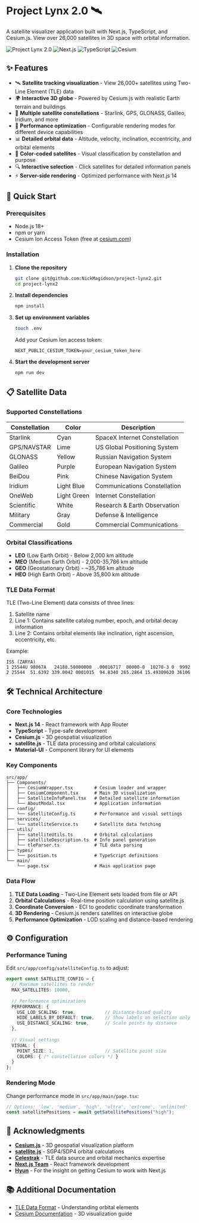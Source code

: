# Project Lynx 2.0 🛰️

A satellite visualizer application built with Next.js, TypeScript, and Cesium.js. View over 26,000 satellites in 3D space with orbital information.

![Project Lynx 2.0](https://img.shields.io/badge/Project-Lynx%202.0-blue?style=for-the-badge)
![Next.js](https://img.shields.io/badge/Next.js-14-black?style=for-the-badge&logo=next.js)
![TypeScript](https://img.shields.io/badge/TypeScript-5-blue?style=for-the-badge&logo=typescript)
![Cesium](https://img.shields.io/badge/Cesium.js-3D-green?style=for-the-badge)

## ✨ Features

- 🛰️ **Satellite tracking visualization** - View 26,000+ satellites using Two-Line Element (TLE) data
- 🌍 **Interactive 3D globe** - Powered by Cesium.js with realistic Earth terrain and buildings
- 📡 **Multiple satellite constellations** - Starlink, GPS, GLONASS, Galileo, Iridium, and more
- 🎯 **Performance optimization** - Configurable rendering modes for different device capabilities
- 📊 **Detailed orbital data** - Altitude, velocity, inclination, eccentricity, and orbital elements
- 🎨 **Color-coded satellites** - Visual classification by constellation and purpose
- 🔍 **Interactive selection** - Click satellites for detailed information panels
- ⚡ **Server-side rendering** - Optimized performance with Next.js 14


## 🚀 Quick Start

### Prerequisites

- Node.js 18+ 
- npm or yarn
- Cesium Ion Access Token (free at [cesium.com](https://cesium.com/ion/))

### Installation

1. **Clone the repository**
   ```bash
   git clone git@github.com:NickMagidson/project-lynx2.git
   cd project-lynx2
   ```

2. **Install dependencies**
   ```bash
   npm install
   ```

3. **Set up environment variables**
   ```bash
   touch .env
   ```
   Add your Cesium Ion access token:
   ```env
   NEXT_PUBLIC_CESIUM_TOKEN=your_cesium_token_here
   ```

4. **Start the development server**
   ```bash
   npm run dev
   ```



## 📋 Satellite Data

### Supported Constellations
| Constellation | Color       | Description                   |
| ------------- | ----------- | ----------------------------- |
| Starlink      | Cyan        | SpaceX Internet Constellation |
| GPS/NAVSTAR   | Lime        | US Global Positioning System  |
| GLONASS       | Yellow      | Russian Navigation System     |
| Galileo       | Purple      | European Navigation System    |
| BeiDou        | Pink        | Chinese Navigation System     |
| Iridium       | Light Blue  | Communications Constellation  |
| OneWeb        | Light Green | Internet Constellation        |
| Scientific    | White       | Research & Earth Observation  |
| Military      | Gray        | Defense & Intelligence        |
| Commercial    | Gold        | Commercial Communications     |


### Orbital Classifications

- **LEO** (Low Earth Orbit) - Below 2,000 km altitude
- **MEO** (Medium Earth Orbit) - 2,000-35,786 km altitude  
- **GEO** (Geostationary Orbit) - ~35,786 km altitude
- **HEO** (High Earth Orbit) - Above 35,800 km altitude

### TLE Data Format

TLE (Two-Line Element) data consists of three lines:

1. Satellite name
2. Line 1: Contains satellite catalog number, epoch, and orbital decay information
3. Line 2: Contains orbital elements like inclination, right ascension, eccentricity, etc.

Example:

```
ISS (ZARYA)
1 25544U 98067A   24188.50000000  .00016717  00000-0  10270-3 0  9992
2 25544  51.6392 339.0042 0001015  94.8340 265.2864 15.49309620 36106
```

## 🛠️ Technical Architecture

### Core Technologies

- **Next.js 14** - React framework with App Router
- **TypeScript** - Type-safe development
- **Cesium.js** - 3D geospatial visualization
- **satellite.js** - TLE data processing and orbital calculations
- **Material-UI** - Component library for UI elements

### Key Components

```
src/app/
├── Components/
│   ├── CesiumWrapper.tsx        # Cesium loader and wrapper
│   ├── CesiumComponent.tsx      # Main 3D visualization
│   ├── SatelliteInfoPanel.tsx   # Detailed satellite information
│   └── AboutModal.tsx           # Application information
├── config/
│   └── satelliteConfig.ts       # Performance and visual settings
├── services/
│   └── satelliteService.ts      # Satellite data fetching
├── utils/
│   ├── satelliteUtils.ts        # Orbital calculations
│   ├── satelliteDescription.ts  # Info panel generation
│   └── tleParser.ts             # TLE data parsing
├── types/
│   └── position.ts              # TypeScript definitions
└── main/
    └── page.tsx                 # Main application page
```


### Data Flow

1. **TLE Data Loading** - Two-Line Element sets loaded from file or API
2. **Orbital Calculations** - Real-time position calculation using satellite.js
3. **Coordinate Conversion** - ECI to geodetic coordinate transformation
4. **3D Rendering** - Cesium.js renders satellites on interactive globe
5. **Performance Optimization** - LOD scaling and distance-based rendering

## ⚙️ Configuration

### Performance Tuning

Edit `src/app/config/satelliteConfig.ts` to adjust:

```typescript
export const SATELLITE_CONFIG = {
  // Maximum satellites to render
  MAX_SATELLITES: 10000,
  
  // Performance optimizations
  PERFORMANCE: {
    USE_LOD_SCALING: true,           // Distance-based quality
    HIDE_LABELS_BY_DEFAULT: true,    // Show labels on selection only
    USE_DISTANCE_SCALING: true,      // Scale points by distance
  },
  
  // Visual settings
  VISUAL: {
    POINT_SIZE: 1,                   // Satellite point size
    COLORS: { /* constellation colors */ }
  }
};
```

### Rendering Mode

Change performance mode in `src/app/main/page.tsx`:

```typescript
// Options: 'low', 'medium', 'high', 'ultra', 'extreme', 'unlimited'
const satellitePositions = await getSatellitePositions("high");
```



## 🙏 Acknowledgments

- **[Cesium.js](https://cesium.com/)** - 3D geospatial visualization platform
- **[satellite.js](https://github.com/shashwatak/satellite-js)** - SGP4/SDP4 orbital calculations
- **[Celestrak](https://celestrak.org/)** - TLE data source and orbital mechanics expertise
- **[Next.js Team](https://nextjs.org/)** - React framework development
- **[Hyun](https://github.com/hyundotio)** - For the insight on getting Cesium to work with Next.js

## 📚 Additional Documentation

- [TLE Data Format](https://en.wikipedia.org/wiki/Two-line_element_set) - Understanding orbital elements
- [Cesium Documentation](https://cesium.com/learn/) - 3D visualization guide

